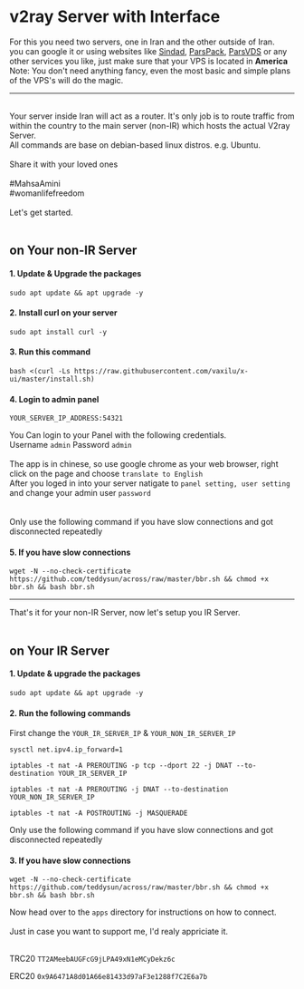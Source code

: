 # v2ray Server with Interface

For this you need two servers, one in Iran and the other outside of Iran.</br>
you can google it or using websites like [Sindad](https://sindad.com/), [ParsPack](https://parspack.com/), [ParsVDS](https://parsvds.com/virtual-server/iran-ssd/) or any other services you like, just make sure that your VPS is located in <strong>America</strong></br>
Note: You don't need anything fancy, even the most basic and simple plans of the VPS's will do the magic.
<hr>
</br>
Your server inside Iran will act as a router. It's only job is to route traffic from within the country to the main server (non-IR) which hosts the actual V2ray Server. </br>
All commands are base on debian-based linux distros. e.g. Ubuntu.</br></br>
Share it with your loved ones</br></br>
<bold>#MahsaAmini</bold></br>
<bold>#womanlifefreedom</bold></br></br>
Let's get started.</br></br>

## on Your non-IR Server</br>

#### 1. Update & Upgrade the packages </br>
```shell script
sudo apt update && apt upgrade -y
``` 
#### 2. Install curl on your server </br>
```shell script
sudo apt install curl -y
```
#### 3. Run this command </br>
```shell script
bash <(curl -Ls https://raw.githubusercontent.com/vaxilu/x-ui/master/install.sh)
```
#### 4. Login to admin panel </br>
```shell script
YOUR_SERVER_IP_ADDRESS:54321
```
You Can login to your Panel with the following credentials. </br>
Username `admin` Password `admin`</br></br>
The app is in chinese, so use google chrome as your web browser, right click on the page and choose `translate to English`</br>
After you loged in into your server natigate to `panel setting, user setting` and change your admin user `password`</br></br></br>
Only use the following command if you have slow connections and got disconnected repeatedly </br>
#### 5. If you have slow connections </br>
```shell script
wget -N --no-check-certificate https://github.com/teddysun/across/raw/master/bbr.sh && chmod +x bbr.sh && bash bbr.sh
```
<hr>
That's it for your non-IR Server, now let's setup you IR Server.</br></br>

## on Your IR Server</br>

#### 1. Update & upgrade the packages </br>
```shell script
sudo apt update && apt upgrade -y
``` 
#### 2. Run the following commands </br>
First change the `YOUR_IR_SERVER_IP` & `YOUR_NON_IR_SERVER_IP`</br>
```shell script
sysctl net.ipv4.ip_forward=1
``` 
```shell script
iptables -t nat -A PREROUTING -p tcp --dport 22 -j DNAT --to-destination YOUR_IR_SERVER_IP
``` 
```shell script
iptables -t nat -A PREROUTING -j DNAT --to-destination YOUR_NON_IR_SERVER_IP
``` 
```shell script
iptables -t nat -A POSTROUTING -j MASQUERADE
``` 
Only use the following command if you have slow connections and got disconnected repeatedly </br>
#### 3. If you have slow connections </br>
```shell script
wget -N --no-check-certificate https://github.com/teddysun/across/raw/master/bbr.sh && chmod +x bbr.sh && bash bbr.sh
```

Now head over to the `apps` directory for instructions on how to connect.
</br></br>
Just in case you want to support me, I'd realy appriciate it.</br></br>

TRC20 `TT2AMeebAUGFcG9jLPA49xN1eMCyDekz6c` </br>

ERC20 `0x9A6471A8d01A66e81433d97aF3e1288f7C2E6a7b`

